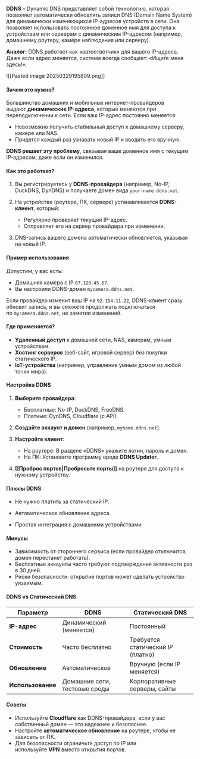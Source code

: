 
**DDNS** – Dynamic DNS представляет собой технологию, которая позволяет автоматически обновлять записи DNS (Domain Name System) для динамически изменяющихся IP-адресов устройств в сети. Она позволяет использовать постоянное доменное имя для доступа к устройствам или серверам с динамическим IP-адресом (например, домашнему роутеру, камере наблюдения или серверу).

**Аналог:** DDNS работает как «автоответчик» для вашего IP-адреса. Даже если адрес меняется, система всегда сообщает: «Ищите меня здесь!».

![[Pasted image 20250329195809.png]]

#### Зачем это нужно?

Большинство домашних и мобильных интернет-провайдеров выдают **динамические IP-адреса**, которые меняются при переподключении к сети. Если ваш IP-адрес постоянно меняется:

- Невозможно получить стабильный доступ к домашнему серверу, камере или NAS.
- Придется каждый раз узнавать новый IP и вводить его вручную.

**DDNS решает эту проблему**, связывая ваше доменное имя с текущим IP-адресом, даже если он изменился.

#### Как это работает?

1. Вы регистрируетесь у **DDNS-провайдера** (например, No-IP, DuckDNS, DynDNS) и получаете домен вида `your-name.ddns.net`.

2. На устройстве (роутере, ПК, сервере) устанавливается **DDNS-клиент**, который:
    - Регулярно проверяет текущий IP-адрес.
    - Отправляет его на сервер провайдера при изменении.

3. DNS-запись вашего домена автоматически обновляется, указывая на новый IP.

#### Пример использования

Допустим, у вас есть:
- Домашняя камера с IP `87.120.45.67`.
- Вы настроили DDNS-домен `mycamera.ddns.net`.

Если провайдер изменит ваш IP на `92.154.11.22`, DDNS-клиент сразу обновит запись, и вы сможете продолжать подключаться по `mycamera.ddns.net`, не заметив изменений.

#### Где применяется?

- **Удаленный доступ** к домашней сети, NAS, камерам, умным устройствам.
- **Хостинг серверов** (веб-сайт, игровой сервер) без покупки статического IP.
- **IoT-устройства** (например, управление умным домом из любой точки мира).

#### Настройка DDNS

1. **Выберите провайдера**:
    - Бесплатные: No-IP, DuckDNS, FreeDNS.
    - Платные: DynDNS, Cloudflare (с API).
        
2. **Создайте аккаунт и домен** (например, `myhome.ddns.net`).

3. **Настройте клиент**:
    - На роутере: В разделе «DDNS» укажите логин, пароль и домен.
    - На ПК: Установите программу вроде **DDNS Updater**.

4. **[[Проброс портов|Пробросьте порты]]** на роутере для доступа к нужному устройству.

#### Плюсы DDNS

- Не нужно платить за статический IP.
    
- Автоматическое обновление адреса.
    
- Простая интеграция с домашними устройствами.
    

#### Минусы

- Зависимость от стороннего сервиса (если провайдер отключится, домен перестанет работать).
- Бесплатные аккаунты часто требуют подтверждения активности раз в 30 дней.
- Риски безопасности: открытие портов может сделать устройство уязвимым.

#### **DDNS vs Статический DNS**

|Параметр|DDNS|Статический DNS|
|---|---|---|
|**IP-адрес**|Динамический (меняется)|Постоянный|
|**Стоимость**|Часто бесплатно|Требуется статический IP (платно)|
|**Обновление**|Автоматическое|Вручную (если IP меняется)|
|**Использование**|Домашние сети, тестовые среды|Корпоративные серверы, сайты|
#### **Советы**

- Используйте **Cloudflare** как DDNS-провайдера, если у вас собственный домен — это надежнее и безопаснее.
- Настройте **автоматическое обновление** на роутере, чтобы не зависеть от ПК.
- Для безопасности ограничьте доступ по IP или используйте **VPN** вместо открытия портов.

